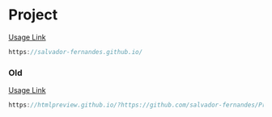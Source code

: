 # Project

[Usage Link](https://salvador-fernandes.github.io/)
```js
https://salvador-fernandes.github.io/
```

### Old
[Usage Link](https://htmlpreview.github.io/?https://github.com/salvador-fernandes/Project/blob/main/Project.html)
```js
https://htmlpreview.github.io/?https://github.com/salvador-fernandes/Project/blob/main/Project.html
```
